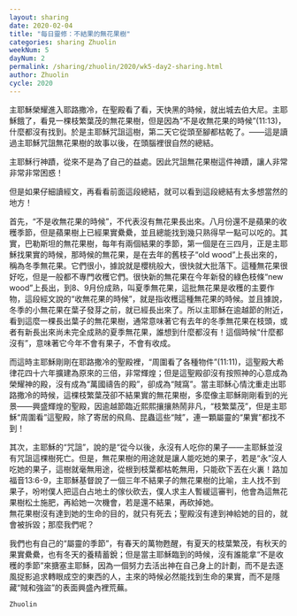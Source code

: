 ```yaml
---
layout: sharing
date: 2020-02-04
title: "每日靈修：不結果的無花果樹"
categories: sharing Zhuolin
weekNum: 5
dayNum: 2
permalink: /sharing/zhuolin/2020/wk5-day2-sharing.html
author: Zhuolin
cycle: 2020
---
```


主耶穌榮耀進入耶路撒冷，在聖殿看了看，天快黑的時候，就出城去伯大尼。主耶穌餓了，看見一棵枝繁葉茂的無花果樹，但是因為“不是收無花果的時候”(11:13)，什麼都沒有找到。於是主耶穌咒詛這樹，第二天它從頭至腳都枯乾了。——這是讀過主耶穌咒詛無花果樹的故事以後，在頭腦裡很自然的總結。  

主耶穌行神蹟，從來不是為了自己的益處。因此咒詛無花果樹這件神蹟，讓人非常非常非常困惑！  

但是如果仔細讀經文，再看看前面這段總結，就可以看到這段總結有太多想當然的地方！  

首先，“不是收無花果的時候”，不代表沒有無花果長出來。八月份還不是蘋果的收穫季節，但是蘋果樹上已經果實纍纍，並且總能找到幾只熟得早一點可以吃的。其實，巴勒斯坦的無花果樹，每年有兩個結果的季節，第一個是在三四月，正是主耶穌找果實的時候，那時候的無花果，是在去年的舊枝子“old wood”上長出來的，稱為冬季無花果。它們很小，據說就是櫻桃般大，很快就大批落下。這種無花果很好吃，但是一般都不專門收穫它們。很快新的無花果在今年新發的綠色枝條“new wood”上長出，到8、9月份成熟，叫夏季無花果，這批無花果是收穫的主要作物，這段經文說的“收無花果的時候”，就是指收穫這種無花果的時候。並且據說，冬季的小無花果在葉子發芽之前，就已經長出來了。所以主耶穌在逾越節的附近，看到這麼一棵長出葉子的無花果樹，通常意味著它有去年的冬季無花果在枝頭，或者有新長出來尚未完全成熟的夏季無花果，誰想到什麼都沒有！這個時候“什麼都沒有”，意味著它今年不會有果子，不會有收成。  

而這時主耶穌剛剛在耶路撒冷的聖殿裡，“周圍看了各種物件”(11:11)，這聖殿大希律花四十六年擴建為原來的三倍，非常輝煌；但是這聖殿卻沒有按照神的心意成為榮耀神的殿，沒有成為“萬國禱告的殿”，卻成為“賊窩”。當主耶穌心情沈重走出耶路撒冷的時候，這棵枝繁葉茂卻不結果實的無花果樹，多麼像主耶穌剛剛看到的光景——興盛輝煌的聖殿，因逾越節臨近熙熙攘攘熱鬧非凡，“枝繁葉茂”，但是主耶穌“周圍看”這聖殿，除了寄居的飛鳥、昆蟲這些“賊”，連一顆屬靈的“果實”都找不到！  

其次，主耶穌的“咒詛”，說的是“從今以後，永沒有人吃你的果子——主耶穌並沒有咒詛這棵樹死亡。但是，無花果樹的用途就是讓人能吃她的果子，若是“永”沒人吃她的果子，這樹就毫無用途，從根到枝葉都枯乾無用，只能砍下丟在火裏！路加福音13:6-9，主耶穌基督說了一個三年不結果子的無花果樹的比喻，主人找不到果子，吩咐僕人把這白占地土的傢伙砍去，僕人求主人暫緩這審判，他會為這無花果樹松土施肥，再給她一次機會，若是還不結果，再砍掉她。  
無花果樹沒有達到她的生命的目的，就只有死去；聖殿沒有達到神給她的目的，就會被拆毀；那麼我們呢？  

我們也有自己的“屬靈的季節”，有春天的萬物甦醒，有夏天的枝葉繁茂，有秋天的果實纍纍，也有冬天的養精蓄銳；但是當主耶穌臨到的時候，沒有誰能拿“不是收穫的季節”來搪塞主耶穌，因為一個努力去活出神在自己身上的計劃，而不是去逐風捉影追求轉眼成空的東西的人，主來的時候必然能找到生命的果實，而不是隱藏“賊和強盜”的表面興盛內裡荒蕪。  

`Zhuolin`  
